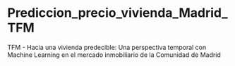 # Prediccion_precio_vivienda_Madrid_TFM
TFM - Hacia una vivienda predecible: Una perspectiva temporal con Machine Learning  en el mercado inmobiliario de la Comunidad de Madrid
